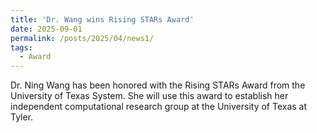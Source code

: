 ```yaml
---
title: 'Dr. Wang wins Rising STARs Award'
date: 2025-09-01
permalink: /posts/2025/04/news1/
tags:
  - Award
---
```


Dr. Ning Wang has been honored with the Rising STARs Award from the University of Texas System. She will use this award to establish her independent computational research group at the University of Texas at Tyler.

